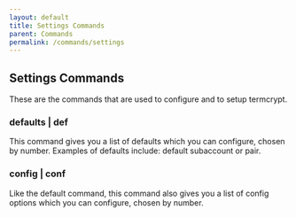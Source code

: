 ```yaml
---
layout: default
title: Settings Commands
parent: Commands
permalink: /commands/settings
---
```


## Settings Commands
These are the commands that are used to configure and to setup termcrypt.

### defaults | def
This command gives you a list of defaults which you can configure, chosen by number. Examples of defaults include: default subaccount or pair.

### config | conf
Like the default command, this command also gives you a list of config options which you can configure, chosen by number.
